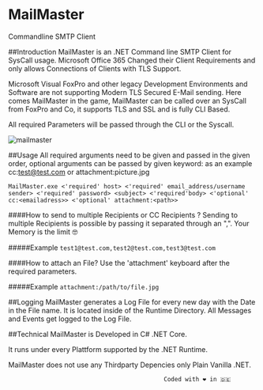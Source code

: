 # MailMaster
Commandline SMTP Client

##Introduction
MailMaster is an .NET Command line SMTP Client for SysCall usage.
Microsoft Office 365 Changed their Client Requirements and only allows Connections of Clients with TLS Support.

Microsoft Visual FoxPro and other legacy Development Environments and Software are not supporting Modern TLS Secured E-Mail sending.
Here comes MailMaster in the game, MailMaster can be called over an SysCall from FoxPro and Co, it supports TLS and SSL and is fully CLI Based.

All required Parameters will be passed through the CLI or the Syscall.

![mailmaster](https://user-images.githubusercontent.com/62020056/150222510-bbf7ad9f-221b-474b-a63b-29fbcd7803c1.png)

##Usage
All required arguments need to be given and passed in the given order, optional arguments can be passed by given keyword:<value> as an example cc:test@test.com or attachment:picture.jpg


```
MailMaster.exe <'required' host> <'required' email_address/username sender> <'required' password> <subject> <'required'body> <'optional' cc:<emailadress>> <'optional' attachment:<path>> 
```

####How to send to multiple Recipients or CC Recipients ?
Sending to multiple Recipients is possible by passing it separated through an ",".
Your Memory is the limit 🤓

#####Example
`test1@test.com,test2@test.com,test3@test.com`



####How to attach an File?
Use the 'attachment' keyboard after the required parameters.

#####Example
`attachment:/path/to/file.jpg`

##Logging
MailMaster generates a Log File for every new day with the Date in the File name.
It is located inside of the Runtime Directory.
All Messages and Events get logged to the Log File.

##Technical
MailMaster is Developed in C# .NET Core.

It runs under every Plattform supported by the .NET Runtime.

MailMaster does not use any Thirdparty Depencies only Plain Vanilla .NET.




												Coded with ❤️ in 🇩🇪 
 


